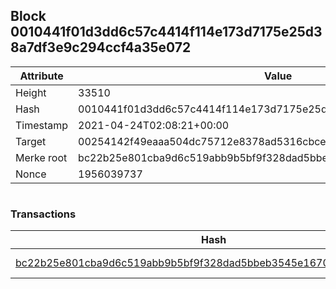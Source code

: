 ## Block 0010441f01d3dd6c57c4414f114e173d7175e25d38a7df3e9c294ccf4a35e072

Attribute | Value
--- | ---
Height | 33510
Hash | 0010441f01d3dd6c57c4414f114e173d7175e25d38a7df3e9c294ccf4a35e072
Timestamp | 2021-04-24T02:08:21+00:00
Target | 00254142f49eaaa504dc75712e8378ad5316cbcead634704b3734b6271167cc4
Merke root | bc22b25e801cba9d6c519abb9b5bf9f328dad5bbeb3545e1670161b8a699434d
Nonce | 1956039737

```

```

### Transactions

Hash | Amount
--- | ---
[bc22b25e801cba9d6c519abb9b5bf9f328dad5bbeb3545e1670161b8a699434d](bc22b25e801cba9d6c519abb9b5bf9f328dad5bbeb3545e1670161b8a699434d.md) | 10.00000000 SKEPTI 
